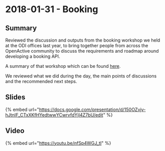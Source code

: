 # 2018-01-31 - Booking

## Summary

Reviewed the discussion and outputs from the booking workshop we held at the ODI offices last year, to bring together people from across the OpenActive community to discuss the requirements and roadmap around developing a booking API.

A summary of that workshop which can be found [here](https://docs.google.com/document/d/1jEyklIB9hGgC6LEfIEQrSkNMnF663j0-EhRqBlHgo1Q/edit).

We reviewed what we did during the day, the main points of discussions and the recommended next steps.

## Slides

{% embed url="https://docs.google.com/presentation/d/150OZvjv-hJtnIF_CTxXKfHYedtwwYCwrvfdYjI4Z7bU/edit" %}

## Video

{% embed url="https://youtu.be/nfSp4WGJ_tI" %}

